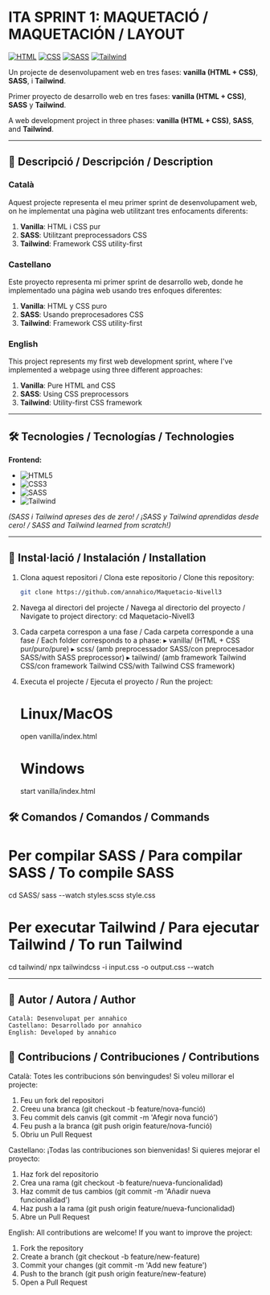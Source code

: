 # ITA SPRINT 1: MAQUETACIÓ / MAQUETACIÓN / LAYOUT

[![HTML](https://img.shields.io/badge/HTML5-E34F26?style=for-the-badge&logo=html5&logoColor=white)](https://developer.mozilla.org/en-US/docs/Web/HTML)
[![CSS](https://img.shields.io/badge/CSS3-1572B6?style=for-the-badge&logo=css3&logoColor=white)](https://developer.mozilla.org/en-US/docs/Web/CSS)
[![SASS](https://img.shields.io/badge/SASS-hotpink.svg?style=for-the-badge&logo=SASS&logoColor=white)](https://sass-lang.com/)
[![Tailwind](https://img.shields.io/badge/Tailwind_CSS-38B2AC?style=for-the-badge&logo=tailwind-css&logoColor=white)](https://tailwindcss.com/)

Un projecte de desenvolupament web en tres fases: **vanilla (HTML + CSS)**, **SASS**, i **Tailwind**.

Primer proyecto de desarrollo web en tres fases: **vanilla (HTML + CSS)**, **SASS** y **Tailwind**.

A web development project in three phases: **vanilla (HTML + CSS)**, **SASS**, and **Tailwind**.

---

## 📌 Descripció / Descripción / Description

### Català

Aquest projecte representa el meu primer sprint de desenvolupament web, on he implementat una pàgina web utilitzant tres enfocaments diferents:

1. **Vanilla**: HTML i CSS pur
2. **SASS**: Utilitzant preprocessadors CSS
3. **Tailwind**: Framework CSS utility-first

### Castellano

Este proyecto representa mi primer sprint de desarrollo web, donde he implementado una página web usando tres enfoques diferentes:

1. **Vanilla**: HTML y CSS puro
2. **SASS**: Usando preprocesadores CSS
3. **Tailwind**: Framework CSS utility-first

### English

This project represents my first web development sprint, where I've implemented a webpage using three different approaches:

1. **Vanilla**: Pure HTML and CSS
2. **SASS**: Using CSS preprocessors
3. **Tailwind**: Utility-first CSS framework

---

## 🛠 Tecnologies / Tecnologías / Technologies

**Frontend:**

- ![HTML5](https://img.shields.io/badge/HTML5-E34F26?logo=html5&logoColor=white)
- ![CSS3](https://img.shields.io/badge/CSS3-1572B6?logo=css3&logoColor=white)
- ![SASS](https://img.shields.io/badge/SASS-hotpink?logo=sass&logoColor=white)
- ![Tailwind](https://img.shields.io/badge/Tailwind_CSS-38B2AC?logo=tailwind-css&logoColor=white)

_(SASS i Tailwind apreses des de zero! / ¡SASS y Tailwind aprendidas desde cero! / SASS and Tailwind learned from scratch!)_

---

## 🚀 Instal·lació / Instalación / Installation

1. Clona aquest repositori / Clona este repositorio / Clone this repository:
   ```sh
   git clone https://github.com/annahico/Maquetacio-Nivell3
   ```
2. Navega al directori del projecte / Navega al directorio del proyecto / Navigate to project directory:
   cd Maquetacio-Nivell3

3. Cada carpeta correspon a una fase / Cada carpeta corresponde a una fase / Each folder corresponds to a phase:
   ▸ vanilla/    (HTML + CSS pur/puro/pure)
   ▸ scss/       (amb preprocessador SASS/con preprocesador SASS/with SASS preprocessor)
   ▸ tailwind/   (amb framework Tailwind CSS/con framework Tailwind CSS/with Tailwind CSS framework)

4. Executa el projecte / Ejecuta el proyecto / Run the project:
   # Linux/MacOS
   open vanilla/index.html
   # Windows
   start vanilla/index.html

 ##  🛠 Comandos / Comandos / Commands

# Per compilar SASS / Para compilar SASS / To compile SASS
cd SASS/
sass --watch styles.scss style.css

# Per executar Tailwind / Para ejecutar Tailwind / To run Tailwind
cd tailwind/
npx tailwindcss -i input.css -o output.css --watch

---

## 👤 Autor / Autora / Author

```text
Català: Desenvolupat per annahico
Castellano: Desarrollado por annahico
English: Developed by annahico
```

## 🤝 Contribucions / Contribuciones / Contributions

Català:
Totes les contribucions són benvingudes! Si voleu millorar el projecte:

1. Feu un fork del repositori
2. Creeu una branca (git checkout -b feature/nova-funció)
3. Feu commit dels canvis (git commit -m 'Afegir nova funció')
4. Feu push a la branca (git push origin feature/nova-funció)
5. Obriu un Pull Request

Castellano:
¡Todas las contribuciones son bienvenidas! Si quieres mejorar el proyecto:

1. Haz fork del repositorio
2. Crea una rama (git checkout -b feature/nueva-funcionalidad)
3. Haz commit de tus cambios (git commit -m 'Añadir nueva funcionalidad')
4. Haz push a la rama (git push origin feature/nueva-funcionalidad)
5. Abre un Pull Request

English:
All contributions are welcome! If you want to improve the project:

1. Fork the repository
2. Create a branch (git checkout -b feature/new-feature)
3. Commit your changes (git commit -m 'Add new feature')
4. Push to the branch (git push origin feature/new-feature)
5. Open a Pull Request